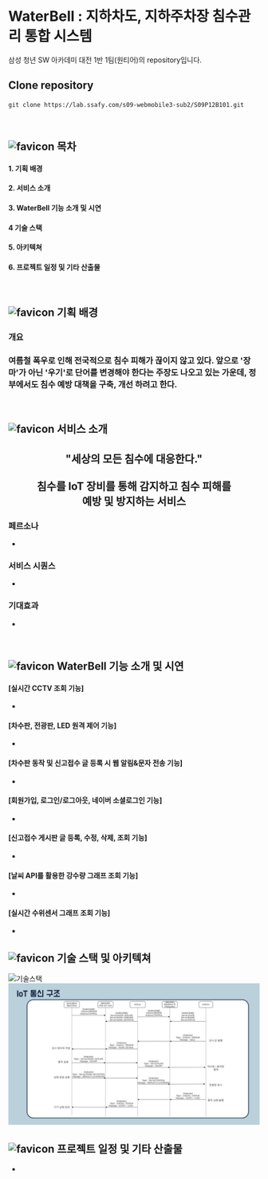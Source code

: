 # WaterBell : 지하차도, 지하주차장 침수관리 통합 시스템

삼성 청년 SW 아카데미 대전 1반 1팀(원티어)의 repository입니다.

## Clone repository

```
git clone https://lab.ssafy.com/s09-webmobile3-sub2/S09P12B101.git
```
<br>

## ![favicon](/uploads/705173937f456c26db414efc8ad6dfa9/favicon.ico) 목차
#### 1. 기획 배경
#### 2. 서비스 소개
#### 3. WaterBell 기능 소개 및 시연
#### 4 기술 스택
#### 5. 아키텍쳐
#### 6. 프로젝트 일정 및 기타 산출물

<br>

## ![favicon](/uploads/705173937f456c26db414efc8ad6dfa9/favicon.ico) 기획 배경
### 개요
<h3> 여름철 폭우로 인해 전국적으로 침수 피해가 끊이지 않고 있다. 앞으로 '장마'가 아닌 '우기'로 단어를 변경해야 한다는 주장도 나오고 있는 가운데, 정부에서도 침수 예방 대책을 구축, 개선 하려고 한다. </h3>

<br>


## ![favicon](/uploads/705173937f456c26db414efc8ad6dfa9/favicon.ico) 서비스 소개
<div align=center>
<h2> "세상의 모든 침수에 대응한다." <br><br>침수를 IoT 장비를 통해 감지하고 침수 피해를 <br>예방 및 방지하는 서비스</h2>
</div>

### 페르소나
-
### 서비스 시퀀스
-
### 기대효과
-

<br>

## ![favicon](/uploads/705173937f456c26db414efc8ad6dfa9/favicon.ico) WaterBell 기능 소개 및 시연

#### [실시간 CCTV 조회 기능]
-

#### [차수판, 전광판, LED 원격 제어 기능]
-

#### [차수판 동작 및 신고접수 글 등록 시 웹 알림&문자 전송 기능]
-

#### [회원가입, 로그인/로그아웃, 네이버 소셜로그인 기능]
-

#### [신고접수 게시판 글 등록, 수정, 삭제, 조회 기능]
-

#### [날씨 API를 활용한 강수량 그래프 조회 기능]
-

#### [실시간 수위센서 그래프 조회 기능]
-

## ![favicon](/uploads/705173937f456c26db414efc8ad6dfa9/favicon.ico) 기술 스택 및 아키텍쳐
![기술스택](/uploads/bf519b33320d569e62c4279dba1be5b3/기술스택.png)
![iotconnect](./img/Sensorstructure.png)

## ![favicon](/uploads/705173937f456c26db414efc8ad6dfa9/favicon.ico) 프로젝트 일정 및 기타 산출물
-



